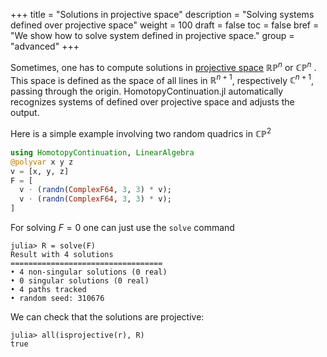 +++
title = "Solutions in projective space"
description = "Solving systems defined over projective space"
weight = 100
draft = false
toc = false
bref = "We show how to solve system defined in projective space."
group = "advanced"
+++






Sometimes, one has to compute solutions in [projective space](https://en.wikipedia.org/wiki/Projective_space) $\mathbb{RP}^n$ or $\mathbb{CP}^n$ . This space is defined as the space of all lines in $\mathbb{R}^{n+1}$, respectively $\mathbb{C}^{n+1}$, passing through the origin. HomotopyContinuation.jl automatically recognizes systems of defined over projective space and adjusts the output.


Here is a simple example involving two random quadrics in $\mathbb{CP}^2$

```julia
using HomotopyContinuation, LinearAlgebra
@polyvar x y z
v = [x, y, z]
F = [
  v ⋅ (randn(ComplexF64, 3, 3) * v);
  v ⋅ (randn(ComplexF64, 3, 3) * v);
]
```

For solving $F=0$ one can just use the `solve` command

```julia-repl
julia> R = solve(F)
Result with 4 solutions
==================================
• 4 non-singular solutions (0 real)
• 0 singular solutions (0 real)
• 4 paths tracked
• random seed: 310676
```

We can check that the solutions are projective:

```julia-repl
julia> all(isprojective(r), R)
true
```
